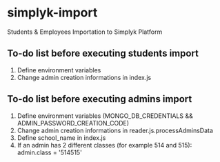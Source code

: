 # simplyk-import
Students &amp; Employees Importation to Simplyk Platform

## To-do list before executing students import
1. Define environment variables
2. Change admin creation informations in index.js

## To-do list before executing admins import
1. Define environment variables (MONGO_DB_CREDENTIALS && ADMIN_PASSWORD_CREATION_CODE)
2. Change admin creation informations in reader.js.processAdminsData
3. Define school_name in index.js
4. If an admin has 2 different classes (for example 514 and 515): admin.class = '514515'
